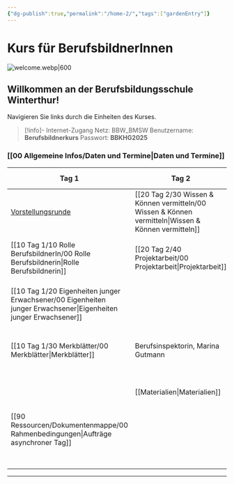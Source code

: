 ```yaml
---
{"dg-publish":true,"permalink":"/home-2/","tags":["gardenEntry"]}
---
```


# Kurs für BerufsbildnerInnen
![welcome.webp|600](/img/user/welcome.webp)
## Willkommen an der Berufsbildungsschule Winterthur!
Navigieren Sie links durch die Einheiten des Kurses. 
>[!info]- Internet-Zugang
>Netz: BBW_BMSW
>Benutzername: **Berufsbildnerkurs**
>Passwort: **BBKHG2025**
### [[00 Allgemeine Infos/Daten und Termine\|Daten und Termine]]

| **Tag 1**                                                                                                                                        | **Tag 2**                                                     | **Tag 3**                                            | Tag 4                                                           | *Dokumentation* (Asynchroner Tag)                |
| ------------------------------------------------------------------------------------------------------------------------------------------------ | ------------------------------------------------------------- | ---------------------------------------------------- | --------------------------------------------------------------- | ------------------------------------------------ |
| [Vorstellungsrunde](https://tools.fobizz.com/pinboard/public_boards/27a44315-196b-4568-9abc-383629b3b296?token=4ee81fe91d10da9519f05bed25aabfa3) | [[20 Tag 2/30 Wissen & Können vermitteln/00 Wissen & Können vermitteln\|Wissen & Können vermitteln]] | [[20 Tag 2/10 Fokus Pubertät/00 Expertenpuzzle Fokus Pubertät\|Expertenpuzzle]] | [[30 Tag 3/10 Vier-Ohren Modell/00 Vier-Ohren-Modell\|Das Vier-Ohren-Modell]]                 | [[90 Ressourcen/Dokumentenmappe/00 Rahmenbedingungen\|00 Rahmenbedingungen]]                         |
| [[10 Tag 1/10 Rolle BerufsbildnerIn/00 Rolle Berufsbildnerin\|Rolle Berufsbildnerin]]                                                                                              | [[20 Tag 2/40 Projektarbeit/00 Projektarbeit\|Projektarbeit]]                           | [[20 Tag 2/20 Führen & Motivieren/00 Führen & Motivieren\|Führen & Motivieren]]      | [[30 Tag 3/20 Gespräche&Konflikte/00 Gespräche&Konflikte\|Gespräche&Konflikte]]                 | [[90 Ressourcen/Dokumentenmappe/01 Auftrag «Auswahl und Anstellung»\|01 Auftrag «Auswahl und Anstellung»]]          |
| [[10 Tag 1/20 Eigenheiten junger Erwachsener/00 Eigenheiten junger Erwachsener\|Eigenheiten junger Erwachsener]]                                                                            |                                                               |                                                      | [[30 Tag 3/30 Didaktik & Pädagogik/01 Bloom & Hattie\|Didaktik&Pädagogik des Lernens]]           | [[90 Ressourcen/Dokumentenmappe/02 Auftrag Integration in den Lehrbetrieb\|02 Auftrag Integration in den Lehrbetrieb]]    |
| [[10 Tag 1/30 Merkblätter/00 Merkblätter\|Merkblätter]]                                                                                                                  | Berufsinspektorin, Marina Gutmann                             | Sucht & Prävention, Gianni Tiloca                    | [[30 Tag 3/50 Lerndokumentation und Bildungsbericht/00 Lerndokumentation\| Die Lerndokumentation]]                | [[90 Ressourcen/Dokumentenmappe/03 Auftrag Planung betriebliche Grundbildung\|03 Auftrag Planung betriebliche Grundbildung]] |
|                                                                                                                                                  | [[Materialien\|Materialien]]                                               |                                                      | [[30 Tag 3/40 Bildungsbericht/00 Bildungsbericht\|Der Bildungsbericht]]                     | [[90 Ressourcen/Dokumentenmappe/04 Auftrag Fokus Pubertät\|04 Auftrag Fokus Pubertät]]                    |
| [[90 Ressourcen/Dokumentenmappe/00 Rahmenbedingungen\|Aufträge asynchroner Tag]]                                                                                               |                                                               |                                                      | [[30 Tag 3/60 Tyrannen müssen nicht sein/01 Jugendlichen im Berufsleben\|Jugendlichen im Berufsleben]] |                                                  |
|                                                                                                                                                  |                                                               |                                                      | [[30 Tag 3/70 Psychologie/01 Krisen in der Adoleszenz\|Psychische Gesundheit]]          |                                                  |

---



